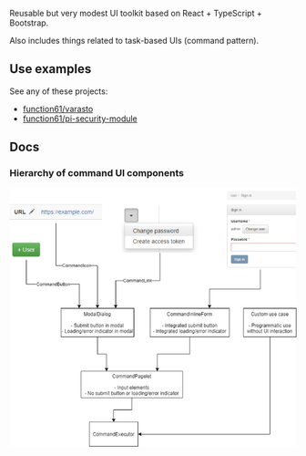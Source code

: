 Reusable but very modest UI toolkit based on React + TypeScript + Bootstrap.

Also includes things related to task-based UIs (command pattern).


Use examples
------------

See any of these projects:

- [function61/varasto](https://github.com/function61/varasto)
- [function61/pi-security-module](https://github.com/function61/pi-security-module)


Docs
----

### Hierarchy of command UI components

![](docs/command_components_hierarchy.png)
